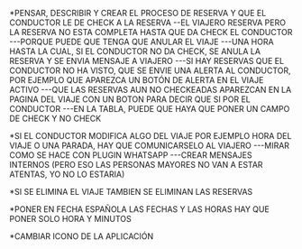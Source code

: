 *PENSAR, DESCRIBIR Y CREAR EL PROCESO DE RESERVA Y QUE EL CONDUCTOR LE DE CHECK A LA RESERVA
--EL VIAJERO RESERVA PERO LA RESERVA NO ESTA COMPLETA HASTA QUE DA CHECK EL CONDUCTOR
---PORQUE PUEDE QUE TENGA QUE ANULAR EL VIAJE
---UNA HORA HASTA LA CUAL, SI EL CONDUCTOR NO DA CHECK, SE ANULA LA RESERVA Y SE ENVIA MENSAJE A VIAJERO
---SI HAY RESERVAS QUE EL CONDUCTOR NO HA VISTO, QUE SE ENVIE UNA ALERTA AL CONDUCTOR, POR EJEMPLO QUE APAREZCA UN BOTÓN DE ALERTA EN EL VIAJE ACTIVO
---QUE LAS RESERVAS AUN NO CHECKEADAS APAREZCAN EN LA PAGINA DEL VIAJE CON UN BOTON PARA DECIR QUE SI POR EL CONDUCTOR
---EN LA TABLA, PUEDE QUE HAYA QUE PONER UN CAMPO DE CHECK Y NO CHECK

*SI EL CONDUCTOR MODIFICA ALGO DEL VIAJE POR EJEMPLO HORA DEL VIAJE O UNA PARADA, HAY QUE COMUNICARSELO AL VIAJERO
---MIRAR COMO SE HACE CON PLUGIN WHATSAPP
---CREAR MENSAJES INTERNOS (PERO ESO LAS PERSONAS MAYORES NO VAN A ESTAR ATENTAS, YO NO LO ESTARIA)

*SI SE ELIMINA EL VIAJE TAMBIEN SE ELIMINAN LAS RESERVAS

*PONER EN FECHA ESPAÑOLA LAS FECHAS Y LAS HORAS HAY QUE PONER SOLO HORA Y MINUTOS




*CAMBIAR ICONO DE LA APLICACIÓN